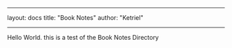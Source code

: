 
---
layout: docs
title: "Book Notes"
author: "Ketriel"



---


Hello  World. this is a test of the Book Notes Directory


